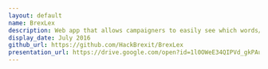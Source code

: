 ```yaml
---
layout: default
name: BrexLex
description: Web app that allows campaigners to easily see which words/phrases are most resonant on Twitter, and which sides are using them.
display_date: July 2016
github_url: https://github.com/HackBrexit/BrexLex
presentation_url: https://drive.google.com/open?id=1l0OWeE34QIPVd_gkPAuZq5afCRTeNqbgG5dL0zXVVqs
---
```

